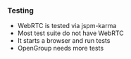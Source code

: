 ###  Testing

- WebRTC is tested via jspm-karma
- Most test suite do not have WebRTC
- It starts a browser and run tests
- OpenGroup needs more tests